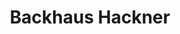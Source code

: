 ---
title: "Backhaus Hackner"
url: /schrobenhausen/backhaus-hackner-lenbachstrasse/
shop: Bäckerei
---